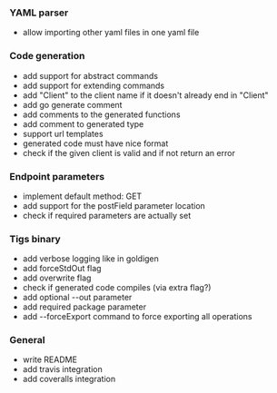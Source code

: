 ### YAML parser
* allow importing other yaml files in one yaml file

### Code generation
* add support for abstract commands
* add support for extending commands
* add "Client" to the client name if it doesn't already end in "Client"
* add go generate comment
* add comments to the generated functions
* add comment to generated type
* support url templates
* generated code must have nice format
* check if the given client is valid and if not return an error

### Endpoint parameters
* implement default method: GET
* add support for the postField parameter location
* check if required parameters are actually set

### Tigs binary
* add verbose logging like in goldigen
* add forceStdOut flag
* add overwrite flag
* check if generated code compiles (via extra flag?)
* add optional --out parameter
* add required package parameter
* add --forceExport command to force exporting all operations

### General
* write README
* add travis integration
* add coveralls integration
